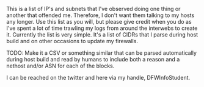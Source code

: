 This is a list of IP's and subnets that I've observed doing one thing or another that offended me. Therefore, I don't want them talking to my hosts any longer. Use this list as you will, but please give credit when you do as I've spent a lot of time trawling my logs from around the interwebs to create it. Currently the list is very simple. It's a list of CIDRs that I parse during host build and on other occasions to update my firewalls. 

TODO: Make it a CSV or something similar that can be parsed automatically during host build and read by humans to include both a reason and a nethost and/or ASN for each of the blocks.

I can be reached on the twitter and here via my handle, DFWInfoStudent.
